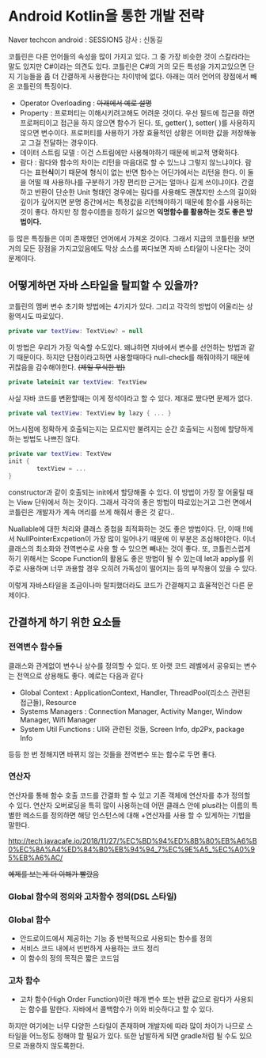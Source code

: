 # Android Kotlin을 통한 개발 전략

Naver techcon android : SESSION5 
강사 : 신동길

코틀린은 다른 언어들의 속성을 많이 가지고 있다. 그 중 가장 비슷한 것이 스칼라라는 말도 있지만 C#이라는 의견도 있다. 코틀린은 C#의 거의 모든 특성을 가지고있으면 단지 기능들을 좀 더 간결하게 사용한다는 차이밖에 없다. 아래는 여러 언어의 장점에서 빼온 코틀린의 특징이다. 

+ Operator Overloading : ~~아래에서 예로 설명~~
+ Property : 프로퍼티는 이해시키려고해도 어려운 것이다. 우선 필드에 접근을 하면 프로퍼티이고 접근을 하지 않으면 함수가 된다. 또, getter( ), setter( )를 사용하지 않으면 변수이다. 프로퍼티를 사용하기 가장 효율적인 상황은 어떠한 값을 저장해놓고 그걸 전달하는 경우이다. 
+ 데이터 스트림 모델 : 이건 스트림에만 사용해야하기 때문에 비교적 명확하다.
+ 람다 : 람다와 함수의 차이는 리턴을 마음대로 할 수 있느냐 그렇지 않느냐이다. 람다는 표현**식**이기 때문에 형식이 없는 반면 함수는 어딘가에서는 리턴을 한다. 이 둘을 어떨 때 사용하나를 구분하기 가장 편리한 근거는 얼마나 길게 쓰이냐이다. 간결하고 반환이 단순한 Unit 형태인 경우에는 람다를 사용해도 괜찮지만 소스의 길이와 깊이가 깊어지면 분명 중간에서는 특정값을 리턴해야하기 때문에 함수를 사용하는 것이 좋다. 하지만 정 함수이름을 정하기 싫으면 **익명함수를 활용하는 것도 좋은 방법이다.**

등 많은 특징들은 이미 존재했던 언어에서 가져온 것이다. 그래서 지금의 코틀린을 보면 거의 모든 장점을 가지고있음에도 막상 소스를 짜다보면 자바 스타일이 나온다는 것이 문제이다. 

## 어떻게하면 자바 스타일을 탈피할 수 있을까?

코틀린의 멤버 변수 초기화 방법에는 4가지가 있다. 그리고 각각의 방법이 어울리는 상황역시도 따로있다.

```kotlin
private var textView: TextView? = null
```

이 방법은 우리가 가장 익숙할 수도있다. 왜냐하면 자바에서 변수를 선언하는 방법과 같기 때문이다. 하지만 단점이라고하면 사용할때마다 null-check를 해줘야하기 때문에 귀찮음을 감수해야한다. ~~(제일 무식한 법)~~

```kotlin
private lateinit var textView: TextView
```

사실 자바 코드를 변환할때는 이게 정석이라고 할 수 있다. 제대로 짰다면 문제가 없다.

```kotlin
private val textView: TextView by lazy { ... }
```

어느시점에 정확하게 호출되는지는 모르지만 불려지는 순간 호출되는 시점에 할당하게 하는 방법도 나쁘진 않다. 

```kotlin
private var textView: TextVew
init {
		textView = ...  
}
```

constructor과 같이 호출되는 init에서 할당해줄 수 있다. 이 방법이 가장 잘 어울릴 때는 View 단위에서 하는 것이다. 그래서 각각의 좋은 방법이 따로있는거고 그런 면에서 코틀린은 개발자가 계속 머리를 쓰게 해줘서 좋은 것 같다..

Nuallable에 대한 처리와 클래스 중첩을 최적화하는 것도 좋은 방법이다. 단, 이때 !!에서 NullPointerExcpetion이 가장 많이 일어나기 때문에 이 부분은 조심해야한다. 이너 클래스의 최소화와 전역변수로 사용 할 수 있으면 빼내는 것이 좋다. 또, 코틀린스럽게 하기 위해서는 Scope Function의 활용도 좋은 방법이 될 수 있는데 let과 apply를 위주로 사용하며 너무 과용할 경우 오히려 가독성이 떨어지는 등의 부작용이 있을 수 있다. 

이렇게 자바스타일을 조금이나마 탈피했더라도 코드가  간결해지고 효율적인건 다른 문제이다.

## 간결하게 하기 위한 요소들

### 전역변수 함수들

클래스와 관계없이 변수나 상수를 정의할 수 있다. 또 아랫 코드 레벨에서 공유되는 변수는 전역으로 상용해도 좋다. 예로는 다음과 같다

+ Global Context : ApplicationContext, Handler, ThreadPool(리소스 관련된 접근들), Resource
+ Systems Managers : Connection Manager, Activity Manger, Window Manager, Wifi Manager
+ System Util Functions : UI와 관련된 것들, Screen Info, dp2Px, package Info 

등등 한 번 정해지면 바뀌지 않는 것들을 전역변수 또는 함수로 두면 좋다. 

### 연산자

연산자를 통해 함수 호출 코드를 간결화 할 수 있고 기존 객체에 연산자를 추가 정의할 수 있다. 연산자 오버로딩을 특히 많이 사용하는데 어떤 클래스 안에 plus라는 이름의 특별한 메소드를 정의하면 해당 인스턴스에 대해 +연산자를 사용 할 수 있게하는 기법을 말한다. 

http://tech.javacafe.io/2018/11/27/%EC%BD%94%ED%8B%80%EB%A6%B0%EC%8A%A4%ED%84%B0%EB%94%94_7%EC%9E%A5_%EC%A0%95%EB%A6%AC/

~~예제를 보는게 더 이해가 빨랐음~~

### Global 함수의 정의와 고차함수 정의(DSL 스타일)

### Global 함수

+ 안드로이드에서 제공하는 기능 중 반복적으로 사용되는 함수를 정의
+ 서비스 코드 내에서 빈번하게 사용하는 코드 정리
+ 이 함수의 정의 목적은 짧은 코드임

### 고차 함수

+ 고차 함수(High Order Function)이란 매개 변수 또는 반환 값으로 람다가 사용되는 함수를 말한다. 자바에서 콜백함수가 이와 비슷하다고 할 수 있다. 

하지만 여기에는 너무 다양한 스타일이 존재하며 개발자에 따라 많이 차이가 나므로 스타일을 어느정도 정해야 할 필요가 있다. 또한 남발하게 되면 gradle처럼 될 수도 있으므로 과용하지 않도록한다.


